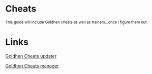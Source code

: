 # Cheats
<sub> This guide will include Goldhen cheats as well as trainers...once i figure them out </sub>

# Links 
[Goldhen Cheats updater](https://github.com/Nazky/GoldCheats-Updater/releases/tag/v1.5)

[Goldhen Cheats manager](https://github.com/GoldHEN/GoldHEN_Cheat_Manager/releases/tag/v0.7.0)
